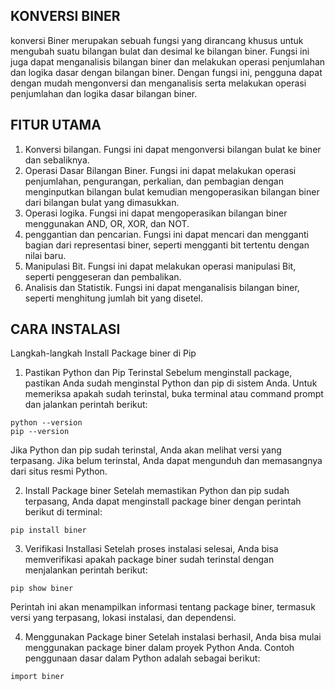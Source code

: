 ## KONVERSI BINER ##

konversi Biner merupakan sebuah fungsi yang dirancang khusus untuk mengubah suatu bilangan bulat dan desimal ke bilangan biner. Fungsi ini juga dapat menganalisis bilangan biner dan melakukan operasi penjumlahan dan logika dasar dengan bilangan biner. Dengan fungsi ini, pengguna dapat dengan mudah mengonversi dan menganalisis serta melakukan operasi penjumlahan dan logika dasar bilangan biner.

## FITUR UTAMA ##
1. Konversi bilangan. Fungsi ini dapat mengonversi bilangan bulat ke biner dan sebaliknya.
2. Operasi Dasar Bilangan Biner. Fungsi ini dapat melakukan operasi penjumlahan, pengurangan, perkalian, dan pembagian dengan menginputkan bilangan bulat kemudian mengoperasikan bilangan biner dari bilangan bulat yang dimasukkan.
3. Operasi logika. Fungsi ini dapat mengoperasikan bilangan biner menggunakan AND, OR, XOR, dan NOT.
4. penggantian dan pencarian. Fungsi ini dapat mencari dan mengganti bagian dari representasi biner, seperti mengganti bit tertentu dengan nilai baru.
5. Manipulasi Bit. Fungsi ini dapat melakukan operasi manipulasi Bit, seperti penggeseran dan pembalikan.
6. Analisis dan Statistik. Fungsi ini dapat menganalisis bilangan biner, seperti menghitung jumlah bit yang disetel.

## CARA INSTALASI ##
Langkah-langkah Install Package biner di Pip

1. Pastikan Python dan Pip Terinstal
Sebelum menginstall package, pastikan Anda sudah menginstal Python dan pip di sistem Anda. Untuk memeriksa apakah sudah terinstal, buka terminal atau command prompt dan jalankan perintah berikut:
```
python --version
pip --version
```
Jika Python dan pip sudah terinstal, Anda akan melihat versi yang terpasang. Jika belum terinstal, Anda dapat mengunduh dan memasangnya dari situs resmi Python.

2. Install Package biner
Setelah memastikan Python dan pip sudah terpasang, Anda dapat menginstall package biner dengan perintah berikut di terminal:
```
pip install biner
```

3. Verifikasi Installasi
Setelah proses instalasi selesai, Anda bisa memverifikasi apakah package biner sudah terinstal dengan menjalankan perintah berikut:
```
pip show biner
```
Perintah ini akan menampilkan informasi tentang package biner, termasuk versi yang terpasang, lokasi instalasi, dan dependensi.

4. Menggunakan Package biner
Setelah instalasi berhasil, Anda bisa mulai menggunakan package biner dalam proyek Python Anda. Contoh penggunaan dasar dalam Python adalah sebagai berikut:
```
import biner
```


